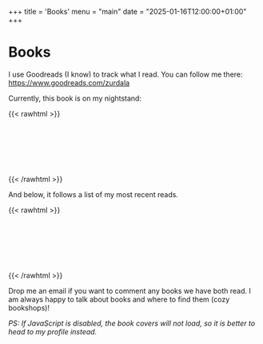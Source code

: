 +++
title = 'Books'
menu = "main"
date = "2025-01-16T12:00:00+01:00"
+++

# Books

I use Goodreads (I know) to track what I read.
You can follow me there: https://www.goodreads.com/zurdala

Currently, this book is on my nightstand:

{{< rawhtml >}}
<div style="width: 100%; display: flex; flex-direction: column; min-height: 100px">
      <style type="text/css" media="screen">
        .gr_grid_container {
          width: 100%;
        }
        .gr_grid_book_container {
          /* customize book cover container div here */
          float: left;
          width: 98px;
          height: 160px;
          padding: 2px 3px;
          overflow: hidden;
        }
      </style>
      <script src="https://www.goodreads.com/review/grid_widget/100918725.reading%20book%20montage?cover_size=medium&hide_link=true&hide_title=true&num_books=1&order=d&shelf=currently-reading&sort=date_updated&widget_id=1737052414" type="text/javascript" charset="utf-8"></script>
</div>
{{< /rawhtml >}}

And below, it follows a list of my most recent reads.

{{< rawhtml >}}
<div style="width: 100%; display: flex; flex-direction: column; min-height: 100px">
      <style type="text/css" media="screen">
        .gr_grid_container {
          width: 100%;
        }
        .gr_grid_book_container {
          /* customize book cover container div here */
          float: left;
          width: 98px;
          height: 160px;
          padding: 2px 3px;
          overflow: hidden;
        }
      </style>
      <script src="https://www.goodreads.com/review/grid_widget/100918725.Recent%20reads?cover_size=medium&hide_link=true&hide_title=true&num_books=21&order=d&shelf=read&sort=date_read&widget_id=1737056302" type="text/javascript" charset="utf-8"></script>
</div>
{{< /rawhtml >}}

Drop me an email if you want to comment any books we have both read.
I am always happy to talk about books and where to find them (cozy bookshops)!

_PS: If JavaScript is disabled, the book covers will not load, so it is better to head to my profile instead._

